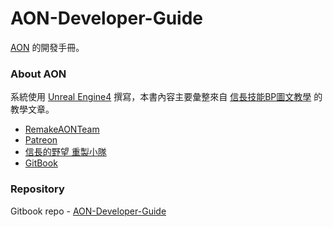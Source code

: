 # AON-Developer-Guide

[AON](https://github.com/RemakeAONTeam/AON) 的開發手冊。  
### About AON

系統使用 [Unreal Engine4](https://www.unrealengine.com) 撰寫，本書內容主要彙整來自 [信長技能BP圖文教學](https://hackmd.io/Z4AAeJrOQ2qHrEFuddUImw#%E6%96%B0%E5%A2%9E%E6%8A%80%E8%83%BD) 的教學文章。

- [RemakeAONTeam](https://github.com/RemakeAONTeam)
- [Patreon](https://www.patreon.com/nobu_game/posts)
- [信長的野望 重製小隊](https://www.facebook.com/Remake.AON/)
- [GitBook](https://remakeaonteam.github.io/AON-Developer-Guide/)

### Repository

Gitbook repo - [AON-Developer-Guide](https://github.com/RemakeAONTeam/AON-Developer-Guide)

